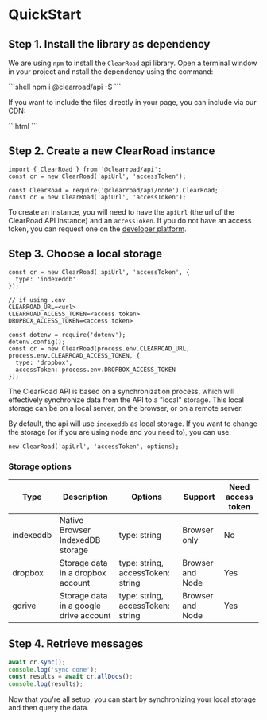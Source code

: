 # QuickStart

## Step 1. Install the library as dependency

We are using `npm` to install the `ClearRoad` api library.
Open a terminal window in your project and nstall the dependency using the command:

<div class="full-column"></div>
```shell
npm i @clearroad/api -S
```

If you want to include the files directly in your page, you can include via our CDN:

<div class="full-column"></div>
```html
<script src="https://clearroadlab.azureedge.net/lib/rsvp.js"></script>
<script src="https://clearroadlab.azureedge.net/lib/jio.js"></script>
<script src="https://clearroadlab.azureedge.net/api/clearroad.js"></script>
```

## Step 2. Create a new ClearRoad instance

```javascript--browser
import { ClearRoad } from '@clearroad/api';
const cr = new ClearRoad('apiUrl', 'accessToken');
```

```javascript--node
const ClearRoad = require('@clearroad/api/node').ClearRoad;
const cr = new ClearRoad('apiUrl', 'accessToken');
```

To create an instance, you will need to have the `apiUrl` (the url of the ClearRoad API instance) and an `accessToken`.
If you do not have an access token, you can request one on the [developer platform](https://api.clearroadlab.io/developer/).

## Step 3. Choose a local storage

```javascript--browser
const cr = new ClearRoad('apiUrl', 'accessToken', {
  type: 'indexeddb'
});
```

```javascript--node
// if using .env
CLEARROAD_URL=<url>
CLEARROAD_ACCESS_TOKEN=<access token>
DROPBOX_ACCESS_TOKEN=<access token>

const dotenv = require('dotenv');
dotenv.config();
const cr = new ClearRoad(process.env.CLEARROAD_URL, process.env.CLEARROAD_ACCESS_TOKEN, {
  type: 'dropbox',
  accessToken: process.env.DROPBOX_ACCESS_TOKEN
});
```

The ClearRoad API is based on a synchronization process, which will effectively synchronize data from the API to a "local" storage. This local storage can be on a local server, on the browser, or on a remote server.

By default, the api will use `indexeddb` as local storage. If you want to change the storage (or if you are using node and you need to), you can use:

`new ClearRoad('apiUrl', 'accessToken', options);`

### Storage options

Type | Description | Options | Support | Need access token
--------- | --------- | ----------- | ----------- | -----------
indexeddb | Native Browser IndexedDB storage | type: string | Browser only | No
dropbox | Storage data in a dropbox account | type: string, accessToken: string | Browser and Node | Yes
gdrive | Storage data in a google drive account | type: string, accessToken: string | Browser and Node | Yes

## Step 4. Retrieve messages

```javascript
await cr.sync();
console.log('sync done');
const results = await cr.allDocs();
console.log(results);
```

Now that you're all setup, you can start by synchronizing your local storage and then query the data.
